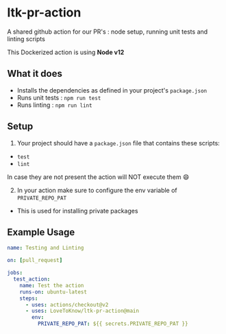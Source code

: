 # ltk-pr-action

A shared github action for our PR's : node setup, running unit tests and linting scripts

This Dockerized action is using **Node v12**

## What it does
- Installs the dependencies as defined in your project's `package.json`
- Runs unit tests : `npm run test`
- Runs linting : `npm run lint`

## Setup
1. Your project should have a `package.json` file that contains these scripts:
- `test`
- `lint`

In case they are not present the action will NOT execute them 😄

2. In your action make sure to configure the env variable of `PRIVATE_REPO_PAT`
- This is used for installing private packages


## Example Usage

```yaml
name: Testing and Linting

on: [pull_request]

jobs:
  test_action:
    name: Test the action
    runs-on: ubuntu-latest
    steps:
      - uses: actions/checkout@v2
      - uses: LoveToKnow/ltk-pr-action@main
        env:
          PRIVATE_REPO_PAT: ${{ secrets.PRIVATE_REPO_PAT }}
```
